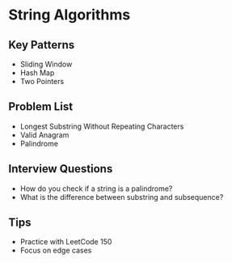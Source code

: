 # String Algorithms

## Key Patterns
- Sliding Window
- Hash Map
- Two Pointers

## Problem List
- Longest Substring Without Repeating Characters
- Valid Anagram
- Palindrome

## Interview Questions
- How do you check if a string is a palindrome?
- What is the difference between substring and subsequence?

## Tips
- Practice with LeetCode 150
- Focus on edge cases
